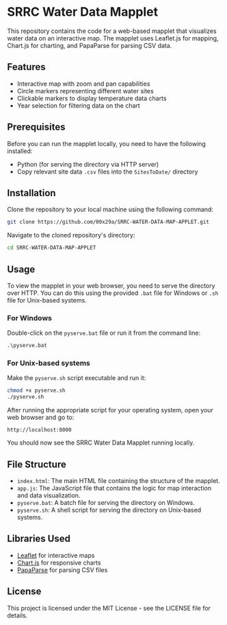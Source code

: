
# SRRC Water Data Mapplet

This repository contains the code for a web-based mapplet that visualizes water data on an interactive map. The mapplet uses Leaflet.js for mapping, Chart.js for charting, and PapaParse for parsing CSV data.

## Features

- Interactive map with zoom and pan capabilities
- Circle markers representing different water sites
- Clickable markers to display temperature data charts
- Year selection for filtering data on the chart

## Prerequisites

Before you can run the mapplet locally, you need to have the following installed:

- Python (for serving the directory via HTTP server)
- Copy relevant site data `.csv` files into the `SitesToDate/` directory

## Installation

Clone the repository to your local machine using the following command:

```bash
git clone https://github.com/00x29a/SRRC-WATER-DATA-MAP-APPLET.git
```

Navigate to the cloned repository's directory:

```bash
cd SRRC-WATER-DATA-MAP-APPLET
```

## Usage

To view the mapplet in your web browser, you need to serve the directory over HTTP. You can do this using the provided `.bat` file for Windows or `.sh` file for Unix-based systems.

### For Windows

Double-click on the `pyserve.bat` file or run it from the command line:

```cmd
.\pyserve.bat
```

### For Unix-based systems

Make the `pyserve.sh` script executable and run it:

```bash
chmod +x pyserve.sh
./pyserve.sh
```

After running the appropriate script for your operating system, open your web browser and go to:

```
http://localhost:8000
```

You should now see the SRRC Water Data Mapplet running locally.

## File Structure

- `index.html`: The main HTML file containing the structure of the mapplet.
- `app.js`: The JavaScript file that contains the logic for map interaction and data visualization.
- `pyserve.bat`: A batch file for serving the directory on Windows.
- `pyserve.sh`: A shell script for serving the directory on Unix-based systems.

## Libraries Used

- [Leaflet](https://leafletjs.com/) for interactive maps
- [Chart.js](https://www.chartjs.org/) for responsive charts
- [PapaParse](https://www.papaparse.com/) for parsing CSV files

## License

This project is licensed under the MIT License - see the LICENSE file for details.


